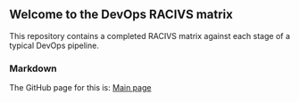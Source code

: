 ## Welcome to the DevOps RACIVS matrix

This repository contains a completed RACIVS matrix against each stage of a typical DevOps pipeline.

### Markdown

The GitHub page for this is: [Main page](https://lyitcomputing.github.io/DevOps-RACVIS/)  
